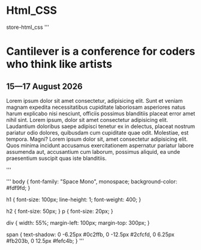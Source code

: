 # Html_CSS
store-html_css
'''
<!DOCTYPE html>
<html lang="en">

<head>
    <meta charset="UTF-8">
    <meta http-equiv="X-UA-Compatible" content="IE=edge">
    <meta name="viewport" content="width=device-width, initial-scale=1.0">
    <link rel="preconnect" href="https://fonts.googleapis.com">
    <link rel="preconnect" href="https://fonts.gstatic.com" crossorigin>
    <link href="https://fonts.googleapis.com/css2?family=Space+Mono:wght@400;700&display=swap" rel="stylesheet">
    <link rel="stylesheet" href="app.css">
    <title>Cantilever</title>
</head>

<body>
    <div>
        <h1>Cantilever is a conference for coders who think like <span>artists</span></h1>
        <h2>15—17 August 2026</h2>
        <p>Lorem ipsum dolor sit amet consectetur, adipisicing elit. Sunt et veniam magnam expedita necessitatibus
            cupiditate laboriosam asperiores natus harum explicabo nisi nesciunt, officiis possimus blanditiis placeat
            error
            amet nihil sint. Lorem ipsum, dolor sit amet consectetur adipisicing elit. Laudantium doloribus saepe
            adipisci
            tenetur ex in delectus, placeat nostrum pariatur odio dolores, quibusdam cum cupiditate quae odit.
            Molestiae,
            est tempora. Magni? Lorem ipsum dolor sit, amet consectetur adipisicing elit. Quos minima incidunt accusamus
            exercitationem aspernatur pariatur labore assumenda aut, accusantium cum laborum, possimus aliquid, ea unde
            praesentium suscipit quas iste blanditiis.</p>
    </div>
</body>

</html>
'''

'''
body {
  font-family: "Space Mono", monospace;
  background-color: #fdf9fd;
}

h1 {
  font-size: 100px;
  line-height: 1;
  font-weight: 400;
}

h2 {
  font-size: 50px;
}
p {
  font-size: 20px;
}

div {
  width: 55%;
  margin-left: 100px;
  margin-top: 300px;
}

span {
  text-shadow: 0 -6.25px #0c2ffb, 0 -12.5px #2cfcfd, 0 6.25px #fb203b,
    0 12.5px #fefc4b;
}
'''

